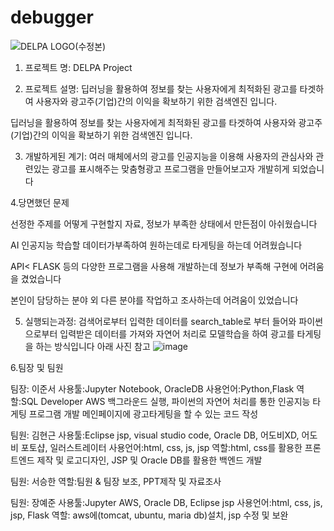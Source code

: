 # debugger

![DELPA LOGO(수정본)](https://github.com/usernamekhs/debugger/assets/118595012/fce93d08-f5a5-4365-9e0f-dd51d5e6b7c4)
1. 프로젝트 명: DELPA Project 

2. 프로젝트 설명: 딥러닝을 활용하여 정보를 찾는 사용자에게 최적화된 광고를 타겟하여 
사용자와 광고주(기업)간의 이익을 확보하기 위한 검색엔진 입니다. 

딥러닝을 활용하여 정보를 찾는 사용자에게 최적화된 광고를 타겟하여
사용자와 광고주(기업)간의 이익을 확보하기 위한 검색엔진 입니다.

3. 개발하게된 계기: 여러 매체에서의 광고를 인공지능을 이용해 
사용자의 관심사와 관련있는 광고를 표시해주는 맞춤형광고
프로그램을 만들어보고자 개발히게 되었습니다

4.당면했던 문제

선정한 주제를 어떻게 구현할지 자료, 정보가 부족한 상태에서 만든점이 아쉬웠습니다

AI 인공지능 학습할 데이터가부족하여 원하는데로 타게팅을 하는데 어려웠습니다

API< FLASK 등의 다양한 프로그램을 사용해 개발하는데 정보가 부족해 구현에 어려움을 겼었습니다

본인이 담당하는 분야 외 다른 분야를 작업하고 조사하는데 어려움이 있었습니다

5. 실행되는과정: 검색어로부터 입력한 데이터를 search_table로 부터 들어와 파이썬으로부터 
입력받은 데이터를 가져와 자연어 처리로 모델학습을 하여 
광고를 타게팅을 하는 방식입니다
아래 사진 참고
![image](https://github.com/usernamekhs/debugger/assets/118595012/e4e5ed99-6f4b-4e22-8d86-d2435c31e14e)


6.팀장 및 팀원
  
팀장: 이준서
사용툴:Jupyter Notebook, OracleDB
사용언어:Python,Flask
역할:SQL Developer AWS 백그라운드 실행, 파이썬의 자연어 처리를 통한 인공지능 타게팅 프로그램 개발
메인페이지에 광고타게팅을 할 수 있는 코드 작성
  
팀원: 김현근
사용툴:Eclipse jsp, visual studio code, Oracle DB, 어도비XD, 어도비 포토샵, 일러스트레이터
사용언어:html, css, js, jsp
역할:html, css를 활용한 프론트엔드 제작 및 로고디자인, JSP 및 Oracle DB를 활용한 백엔드 개발

팀원: 서승한
역할:팀원 & 팀장 보조, PPT제작 및 자료조사 
   
팀원: 장예준
사용툴:Jupyter AWS, Oracle DB, Eclipse jsp
사용언어:html, css, js, jsp, Flask
역할: aws에(tomcat, ubuntu, maria db)설치, jsp 수정 및 보완
